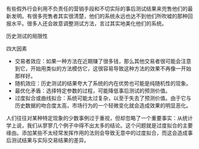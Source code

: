 有些假外行会利用不负责任的营销手段和不切实际的事后测试结果来兜售他们的最新发明。有很多兜售者其实很清楚，他们的系统永远也达不到他们所吹嘘的那种回报水平。很多人还会故意调整测试方法，言过其实地美化他们的系统。

历史测试的局限性

四大因素
+ 交易者效应：如果一种方法在近期赚了很多钱，那么其他交易者很可能会注意到它，开始用类似的方法模仿它，这很容易导致这种方法的效果不再像一开始那样好。
+ 随机效应：历史测试的结果夸大了系统的内在优势也可能是纯随机性的现象。
+ 最优化矛盾：选择特定参数的过程，可能降低事后测试的预测价值。
+ 过度拟合或曲线拟合：系统可能太过复杂，以至于失去了预测价值。由于它与历史数据的吻合度太高，市场行为的一个轻微变化就会造成效果的明显恶化。

人们往往对某种特定现象的少数事例过于重视，但却忽略了一个重要事实：从统计学上说，我们从寥寥几个例子中得不出太多的结论。这个问题就是过度拟合的主要缘由。添加某些不太经常发挥作用的法则会导致无意中的过度拟合，而这会造成事后测试结果与实际交易结果的差异。

